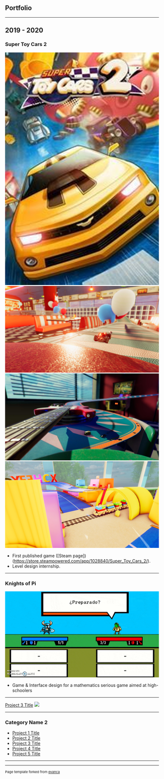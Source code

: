 ## Portfolio

---

## 2019 - 2020 

### Super Toy Cars 2
<img src="images/SuperToyCars2.jpg?raw=true"/>
<img src="images/Loading_Diner01-02.jpg?raw=true"/>
<img src="images/Loading_Diner02-03.jpg?raw=true"/>
<img src="images/Loading_Nursery02-02.jpg?raw=true"/>

- First published game ([Steam page])(https://store.steampowered.com/app/1028840/Super_Toy_Cars_2/).
- Level design internship.

---
### Knights of Pi
<img src="images/KoP.gif?raw=true"/>

- Game & Interface design for a mathematics serious game aimed at high-schoolers

---
[Project 3 Title](http://example.com/)
<img src="images/dummy_thumbnail.jpg?raw=true"/>

---

### Category Name 2

- [Project 1 Title](http://example.com/)
- [Project 2 Title](http://example.com/)
- [Project 3 Title](http://example.com/)
- [Project 4 Title](http://example.com/)
- [Project 5 Title](http://example.com/)

---




---
<p style="font-size:11px">Page template forked from <a href="https://github.com/evanca/quick-portfolio">evanca</a></p>
<!-- Remove above link if you don't want to attibute -->
